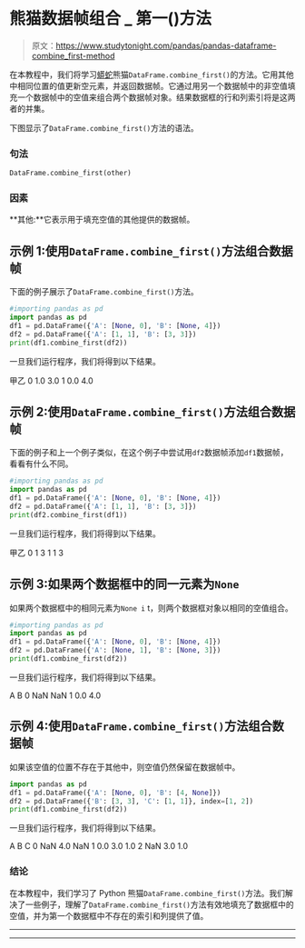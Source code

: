 # 熊猫数据帧组合 _ 第一()方法

> 原文：<https://www.studytonight.com/pandas/pandas-dataframe-combine_first-method>

在本教程中，我们将学习[蟒蛇](https://www.studytonight.com/python/getting-started-with-python)熊猫`DataFrame.combine_first()`的方法。它用其他中相同位置的值更新空元素，并返回数据帧。它通过用另一个数据帧中的非空值填充一个数据帧中的空值来组合两个数据帧对象。结果数据框的行和列索引将是这两者的并集。

下图显示了`DataFrame.combine_first()`方法的语法。

### 句法

```py
DataFrame.combine_first(other)
```

### 因素

**其他:**它表示用于填充空值的其他提供的数据帧。

## 示例 1:使用`DataFrame.combine_first()`方法组合数据帧

下面的例子展示了`DataFrame.combine_first()`方法。

```py
#importing pandas as pd
import pandas as pd
df1 = pd.DataFrame({'A': [None, 0], 'B': [None, 4]})
df2 = pd.DataFrame({'A': [1, 1], 'B': [3, 3]})
print(df1.combine_first(df2))
```

一旦我们运行程序，我们将得到以下结果。

甲乙
0 1.0 3.0
1 0.0 4.0

## 示例 2:使用`DataFrame.combine_first()`方法组合数据帧

下面的例子和上一个例子类似，在这个例子中尝试用`df2`数据帧添加`df1`数据帧，看看有什么不同。

```py
#importing pandas as pd
import pandas as pd
df1 = pd.DataFrame({'A': [None, 0], 'B': [None, 4]})
df2 = pd.DataFrame({'A': [1, 1], 'B': [3, 3]})
print(df2.combine_first(df1))
```

一旦我们运行程序，我们将得到以下结果。

甲乙
0 1 3
1 1 3

## 示例 3:如果两个数据框中的同一元素为`None`

如果两个数据框中的相同元素为`None i` t，则两个数据框对象以相同的空值组合。

```py
#importing pandas as pd
import pandas as pd
df1 = pd.DataFrame({'A': [None, 0], 'B': [None, 4]})
df2 = pd.DataFrame({'A': [None, 1], 'B': [None, 3]})
print(df1.combine_first(df2))
```

一旦我们运行程序，我们将得到以下结果。

A B
0 NaN NaN
1 0.0 4.0

## 示例 4:使用`DataFrame.combine_first()`方法组合数据帧

如果该空值的位置不存在于其他中，则空值仍然保留在数据帧中。

```py
import pandas as pd
df1 = pd.DataFrame({'A': [None, 0], 'B': [4, None]})
df2 = pd.DataFrame({'B': [3, 3], 'C': [1, 1]}, index=[1, 2])
print(df1.combine_first(df2))
```

一旦我们运行程序，我们将得到以下结果。

A B C
0 NaN 4.0 NaN
1 0.0 3.0 1.0
2 NaN 3.0 1.0

### 结论

在本教程中，我们学习了 Python 熊猫`DataFrame.combine_first()`方法。我们解决了一些例子，理解了`DataFrame.combine_first()`方法有效地填充了数据框中的空值，并为第一个数据框中不存在的索引和列提供了值。

* * *

* * *